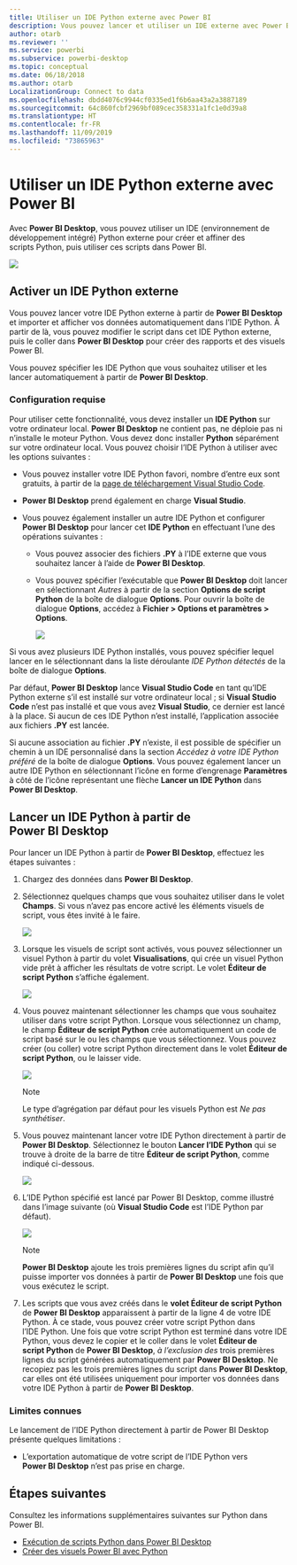```yaml
---
title: Utiliser un IDE Python externe avec Power BI
description: Vous pouvez lancer et utiliser un IDE externe avec Power BI.
author: otarb
ms.reviewer: ''
ms.service: powerbi
ms.subservice: powerbi-desktop
ms.topic: conceptual
ms.date: 06/18/2018
ms.author: otarb
LocalizationGroup: Connect to data
ms.openlocfilehash: dbdd4076c9944cf0335ed1f6b6aa43a2a3887189
ms.sourcegitcommit: 64c860fcbf2969bf089cec358331a1fc1e0d39a8
ms.translationtype: HT
ms.contentlocale: fr-FR
ms.lasthandoff: 11/09/2019
ms.locfileid: "73865963"
---
```

# <a name="use-an-external-python-ide-with-power-bi"></a>Utiliser un IDE Python externe avec Power BI
Avec **Power BI Desktop**, vous pouvez utiliser un IDE (environnement de développement intégré) Python externe pour créer et affiner des scripts Python, puis utiliser ces scripts dans Power BI.

![](media/desktop-python-ide/python-ide-1.png)

## <a name="enable-an-external-python-ide"></a>Activer un IDE Python externe
Vous pouvez lancer votre IDE Python externe à partir de **Power BI Desktop** et importer et afficher vos données automatiquement dans l’IDE Python. À partir de là, vous pouvez modifier le script dans cet IDE Python externe, puis le coller dans **Power BI Desktop** pour créer des rapports et des visuels Power BI.

Vous pouvez spécifier les IDE Python que vous souhaitez utiliser et les lancer automatiquement à partir de **Power BI Desktop**.

### <a name="requirements"></a>Configuration requise
Pour utiliser cette fonctionnalité, vous devez installer un **IDE Python** sur votre ordinateur local. **Power BI Desktop** ne contient pas, ne déploie pas ni n’installe le moteur Python. Vous devez donc installer **Python** séparément sur votre ordinateur local. Vous pouvez choisir l’IDE Python à utiliser avec les options suivantes :

* Vous pouvez installer votre IDE Python favori, nombre d’entre eux sont gratuits, à partir de la [page de téléchargement Visual Studio Code](https://code.visualstudio.com/download/).
* **Power BI Desktop** prend également en charge **Visual Studio**.
* Vous pouvez également installer un autre IDE Python et configurer **Power BI Desktop** pour lancer cet **IDE Python** en effectuant l’une des opérations suivantes :
  
  * Vous pouvez associer des fichiers **.PY** à l’IDE externe que vous souhaitez lancer à l’aide de **Power BI Desktop**.
  * Vous pouvez spécifier l’exécutable que **Power BI Desktop** doit lancer en sélectionnant *Autres* à partir de la section **Options de script Python** de la boîte de dialogue **Options**. Pour ouvrir la boîte de dialogue **Options**, accédez à **Fichier > Options et paramètres > Options**.
    
    ![](media/desktop-python-ide/python-ide-2.png)

Si vous avez plusieurs IDE Python installés, vous pouvez spécifier lequel lancer en le sélectionnant dans la liste déroulante *IDE Python détectés* de la boîte de dialogue **Options**.

Par défaut, **Power BI Desktop** lance **Visual Studio Code** en tant qu’IDE Python externe s’il est installé sur votre ordinateur local ; si **Visual Studio Code** n’est pas installé et que vous avez **Visual Studio**, ce dernier est lancé à la place. Si aucun de ces IDE Python n’est installé, l’application associée aux fichiers **.PY** est lancée.

Si aucune association au fichier **.PY** n’existe, il est possible de spécifier un chemin à un IDE personnalisé dans la section *Accédez à votre IDE Python préféré* de la boîte de dialogue **Options**. Vous pouvez également lancer un autre IDE Python en sélectionnant l’icône en forme d’engrenage **Paramètres** à côté de l’icône représentant une flèche **Lancer un IDE Python** dans **Power BI Desktop**.

## <a name="launch-a-python-ide-from-power-bi-desktop"></a>Lancer un IDE Python à partir de Power BI Desktop
Pour lancer un IDE Python à partir de **Power BI Desktop**, effectuez les étapes suivantes :

1. Chargez des données dans **Power BI Desktop**.
2. Sélectionnez quelques champs que vous souhaitez utiliser dans le volet **Champs**. Si vous n’avez pas encore activé les éléments visuels de script, vous êtes invité à le faire.
   
   ![](media/desktop-python-ide/python-ide-3.png)
3. Lorsque les visuels de script sont activés, vous pouvez sélectionner un visuel Python à partir du volet **Visualisations**, qui crée un visuel Python vide prêt à afficher les résultats de votre script. Le volet **Éditeur de script Python** s’affiche également.
   
   ![](media/desktop-python-ide/python-ide-4.png)
4. Vous pouvez maintenant sélectionner les champs que vous souhaitez utiliser dans votre script Python. Lorsque vous sélectionnez un champ, le champ **Éditeur de script Python** crée automatiquement un code de script basé sur le ou les champs que vous sélectionnez. Vous pouvez créer (ou coller) votre script Python directement dans le volet **Éditeur de script Python**, ou le laisser vide.
   
   ![](media/desktop-python-ide/python-ide-5.png)
   
   > [!NOTE]
   > Le type d’agrégation par défaut pour les visuels Python est *Ne pas synthétiser*.
   > 
   > 
5. Vous pouvez maintenant lancer votre IDE Python directement à partir de **Power BI Desktop**. Sélectionnez le bouton **Lancer l’IDE Python** qui se trouve à droite de la barre de titre **Éditeur de script Python**, comme indiqué ci-dessous.
   
   ![](media/desktop-python-ide/python-ide-6.png)
6. L’IDE Python spécifié est lancé par Power BI Desktop, comme illustré dans l’image suivante (où **Visual Studio Code** est l’IDE Python par défaut).
   
   ![](media/desktop-python-ide/python-ide-7.png)
   
   > [!NOTE]
   > **Power BI Desktop** ajoute les trois premières lignes du script afin qu’il puisse importer vos données à partir de **Power BI Desktop** une fois que vous exécutez le script.
   > 
   > 
7. Les scripts que vous avez créés dans le **volet Éditeur de script Python** de **Power BI Desktop** apparaissent à partir de la ligne 4 de votre IDE Python. À ce stade, vous pouvez créer votre script Python dans l’IDE Python. Une fois que votre script Python est terminé dans votre IDE Python, vous devez le copier et le coller dans le volet **Éditeur de script Python** de **Power BI Desktop**, *à l’exclusion des* trois premières lignes du script générées automatiquement par **Power BI Desktop**. Ne recopiez pas les trois premières lignes du script dans **Power BI Desktop**, car elles ont été utilisées uniquement pour importer vos données dans votre IDE Python à partir de **Power BI Desktop**.

### <a name="known-limitations"></a>Limites connues
Le lancement de l’IDE Python directement à partir de Power BI Desktop présente quelques limitations :

* L’exportation automatique de votre script de l’IDE Python vers **Power BI Desktop** n’est pas prise en charge.

## <a name="next-steps"></a>Étapes suivantes
Consultez les informations supplémentaires suivantes sur Python dans Power BI.

* [Exécution de scripts Python dans Power BI Desktop](desktop-python-scripts.md)
* [Créer des visuels Power BI avec Python](desktop-python-visuals.md)

